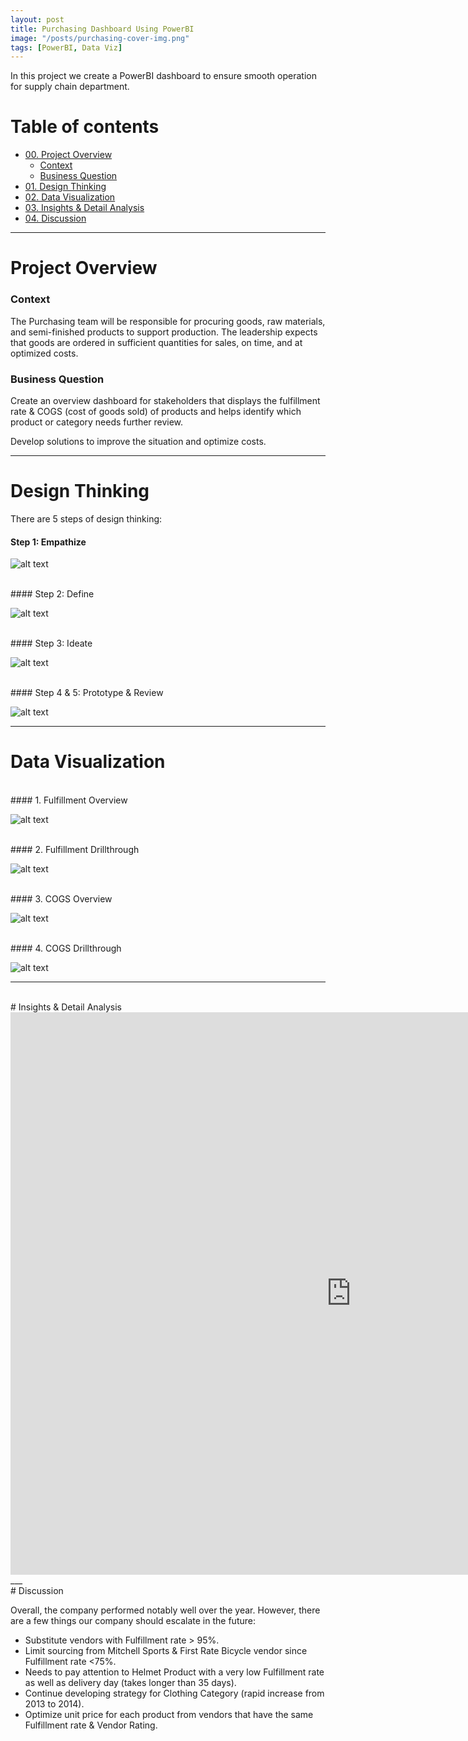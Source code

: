 ```yaml
---
layout: post
title: Purchasing Dashboard Using PowerBI
image: "/posts/purchasing-cover-img.png"
tags: [PowerBI, Data Viz]
---
```


In this project we create a PowerBI dashboard to ensure smooth operation for supply chain department.

# Table of contents

- [00. Project Overview](#overview-main)
    - [Context](#overview-context)
    - [Business Question](#overview-businessquestion)
- [01. Design Thinking](#design-thinking)
- [02. Data Visualization](#data-visualization)
- [03. Insights & Detail Analysis](#detail-analysis)
- [04. Discussion](#summary)

___

# Project Overview  <a name="overview-main"></a>

### Context <a name="overview-context"></a>

The Purchasing team will be responsible for procuring goods, raw materials, and semi-finished products to support production.
The leadership expects that goods are ordered in sufficient quantities for sales, on time, and at optimized costs.

### Business Question <a name="overview-businessquestion"></a>

Create an overview dashboard for stakeholders that displays the fulfillment rate & COGS (cost of goods sold) of products and helps identify which product or category needs further review.

Develop solutions to improve the situation and optimize costs.

___

# Design Thinking  <a name="design-thinking "></a>

There are 5 steps of design thinking:
<br>
#### Step 1: Empathize

![alt text](/img/posts/empathize-img.png "PowerBI – Empathize Step")

<br>
#### Step 2: Define

![alt text](/img/posts/define-img.png "PowerBI – Define Step")

<br>
#### Step 3: Ideate

![alt text](/img/posts/ideate-img.png "PowerBI – Ideate Step")

<br>
#### Step 4 & 5: Prototype & Review

![alt text](/img/posts/pro-review-img.png "PowerBI – Prototype & Review Step")

___

# Data Visualization  <a name="data-visualization"></a>
<br>
#### 1. Fulfillment Overview

![alt text](/img/posts/powerbi-viz-1.png "PowerBI – Fulfillment overview")

<br>
#### 2. Fulfillment Drillthrough

![alt text](/img/posts/powerbi-viz-2.png "PowerBI – Fulfillment drillthrough")

<br>
#### 3. COGS Overview

![alt text](/img/posts/powerbi-viz-3.png "PowerBI – COGS overview")

<br>
#### 4. COGS Drillthrough

![alt text](/img/posts/powerbi-viz-4.png "PowerBI – COGS drillthrough")

___

<br>
# Insights & Detail Analysis <a name="detail-analysis"></a>

<br>

<iframe src="https://1drv.ms/p/c/4fa8ee64d7ee142a/IQRvjypHb7kXTatWvKtF1iFRAYCxfzhd5XDKwzhfyo12vW0?em=2&amp;wdAr=1.7777777777777777" width="1090px" height="900px" frameborder="0">This is an embedded <a target="_blank" href="https://office.com">Microsoft Office</a> presentation, powered by <a target="_blank" href="https://office.com/webapps">Office</a>.</iframe>
___

<br>
# Discussion <a name="summary"></a>

Overall, the company performed notably well over the year. However, there are a few things our company should escalate in the future:
 * Substitute vendors with Fulfillment rate > 95%.
* Limit sourcing from Mitchell Sports & First Rate Bicycle vendor since Fulfillment rate <75%.
* Needs to pay attention to Helmet Product with a very low Fulfillment rate as well as delivery day (takes longer than 35 days).
* Continue developing strategy for Clothing Category (rapid increase from 2013 to 2014).
* Optimize unit price for each product from vendors that have the same Fulfillment rate & Vendor Rating.

